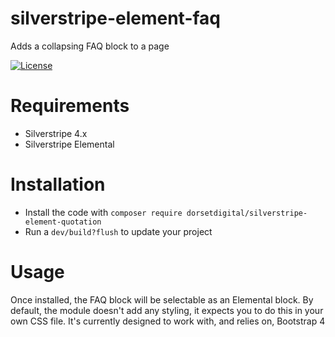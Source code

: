 # silverstripe-element-faq
Adds a collapsing FAQ block to a page

[![License](https://img.shields.io/badge/License-BSD%203--Clause-blue.svg)](LICENSE.md)

# Requirements
* Silverstripe 4.x
* Silverstripe Elemental

# Installation
* Install the code with `composer require dorsetdigital/silverstripe-element-quotation`
* Run a `dev/build?flush` to update your project

# Usage
Once installed, the FAQ block will be selectable as an Elemental block.
By default, the module doesn't add any styling, it expects you to do this in your own CSS file.  It's currently designed to work with, and relies on, Bootstrap 4 
